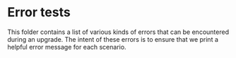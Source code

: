 # Error tests

This folder contains a list of various kinds of errors that can be encountered
during an upgrade. The intent of these errors is to ensure that we print a helpful
error message for each scenario.